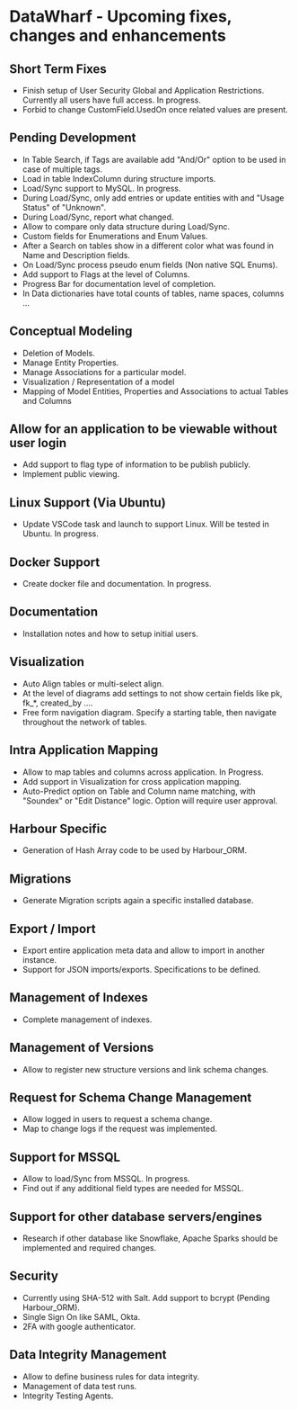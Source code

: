 # DataWharf - Upcoming fixes, changes and enhancements

## Short Term Fixes
- Finish setup of User Security Global and Application Restrictions. Currently all users have full access. In progress.
- Forbid to change CustomField.UsedOn once related values are present.

## Pending Development
- In Table Search, if Tags are available add "And/Or" option to be used in case of multiple tags.
- Load in table IndexColumn during structure imports.
- Load/Sync support to MySQL. In progress.
- During Load/Sync, only add entries or update entities with and "Usage Status" of "Unknown".
- During Load/Sync, report what changed.
- Allow to compare only data structure during Load/Sync.
- Custom fields for Enumerations and Enum Values.
- After a Search on tables show in a different color what was found in Name and Description fields.
- On Load/Sync process pseudo enum fields (Non native SQL Enums).
- Add support to Flags at the level of Columns.
- Progress Bar for documentation level of completion.
- In Data dictionaries have total counts of tables, name spaces, columns ...

## Conceptual Modeling
- Deletion of Models.
- Manage Entity Properties.
- Manage Associations for a particular model.
- Visualization / Representation of a model
- Mapping of Model Entities, Properties and Associations to actual Tables and Columns

## Allow for an application to be viewable without user login
- Add support to flag type of information to be publish publicly.
- Implement public viewing.

## Linux Support (Via Ubuntu)
- Update VSCode task and launch to support Linux. Will be tested in Ubuntu. In progress.

## Docker Support
- Create docker file and documentation. In progress.

## Documentation
- Installation notes and how to setup initial users.

## Visualization
- Auto Align tables or multi-select align.
- At the level of diagrams add settings to not show certain fields like pk, fk_*, created_by ....
- Free form navigation diagram. Specify a starting table, then navigate throughout the network of tables.

## Intra Application Mapping
- Allow to map tables and columns across application. In Progress.
- Add support in Visualization for cross application mapping.
- Auto-Predict option on Table and Column name matching, with "Soundex" or "Edit Distance" logic. Option will require user approval.

## Harbour Specific
- Generation of Hash Array code to be used by Harbour_ORM.

## Migrations
- Generate Migration scripts again a specific installed database.

## Export / Import
- Export entire application meta data and allow to import in another instance.
- Support for JSON imports/exports. Specifications to be defined.

## Management of Indexes
- Complete management of indexes.

## Management of Versions
- Allow to register new structure versions and link schema changes.

## Request for Schema Change Management
- Allow logged in users to request a schema change. 
- Map to change logs if the request was implemented.

## Support for MSSQL
- Allow to load/Sync from MSSQL. In progress.
- Find out if any additional field types are needed for MSSQL.

## Support for other database servers/engines
- Research if other database like Snowflake, Apache Sparks should be implemented and required changes.

## Security
- Currently using SHA-512 with Salt. Add support to bcrypt (Pending Harbour_ORM).
- Single Sign On like SAML, Okta.
- 2FA with google authenticator.

## Data Integrity Management
- Allow to define business rules for data integrity.
- Management of data test runs.
- Integrity Testing Agents.
